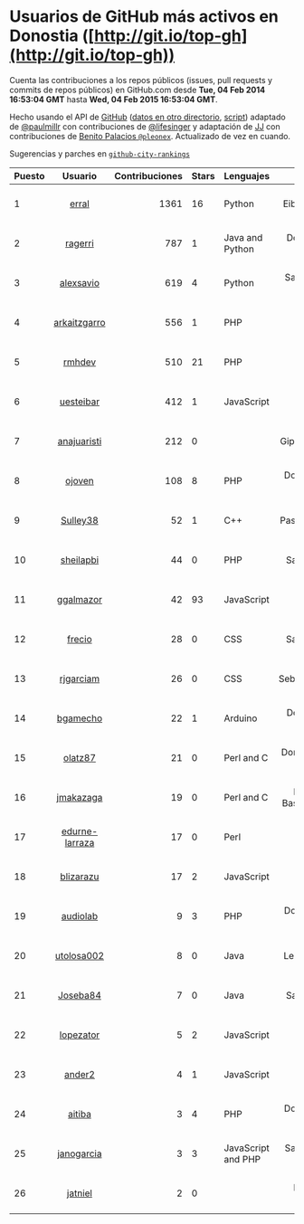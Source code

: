 # Usuarios de GitHub más activos en Donostia ([http://git.io/top-gh](http://git.io/top-gh))



  Cuenta las contribuciones a los repos públicos (issues, pull requests y commits de repos públicos) en GitHub.com desde  **Tue, 04 Feb 2014 16:53:04 GMT** hasta **Wed, 04 Feb 2015 16:53:04 GMT**.

  Hecho usando el API de [GitHub](http://github.com) ([datos en otro directorio](https://github.com/JJ/top-github-users-data/tree/master/data), [script](https://github.com/JJ/top-github-users)) adaptado de [@paulmillr](https://github.com/paulmillr) con contribuciones de [@lifesinger](https://github.com/lifesinger) y adaptación de [JJ](http://jj.github.io) con contribuciones de [Benito Palacios `@pleonex`](http://github.com/pleonex). Actualizado de vez en cuando. 

  Sugerencias y parches en [`github-city-rankings`](http://github.com/JJ/github-city-rankings)


| Puesto   |      Usuario      |  Contribuciones | Stars | Lenguajes   |      Lugar      |  Avatar |
|----------|:-----------------:|----------------:|-------|-------------|:---------------:|---------|
| 1 | [erral](https://github.com/erral) | 1361 | 16 | Python | Eibar, Gipuzkoa | <img src='https://avatars1.githubusercontent.com/u/817365?v=3&s=64' width='64' height='64' title='Mikel Larreategi'> |
| 2 | [ragerri](https://github.com/ragerri) | 787 | 1 | Java and Python | Donostia-San Sebastian | <img src='https://avatars3.githubusercontent.com/u/419327?v=3&s=64' width='64' height='64' title='Rodrigo Agerri'> |
| 3 | [alexsavio](https://github.com/alexsavio) | 619 | 4 | Python | San Sebastián, Spain | <img src='https://avatars0.githubusercontent.com/u/2472076?v=3&s=64' width='64' height='64' title='Alexandre M. S.'> |
| 4 | [arkaitzgarro](https://github.com/arkaitzgarro) | 556 | 1 | PHP | Donostia | <img src='https://avatars1.githubusercontent.com/u/1712467?v=3&s=64' width='64' height='64' title='Arkaitz Garro'> |
| 5 | [rmhdev](https://github.com/rmhdev) | 510 | 21 | PHP | Donostia | <img src='https://avatars3.githubusercontent.com/u/593433?v=3&s=64' width='64' height='64' title='Rober Martín H'> |
| 6 | [uesteibar](https://github.com/uesteibar) | 412 | 1 | JavaScript | Donosti | <img src='https://avatars3.githubusercontent.com/u/7823996?v=3&s=64' width='64' height='64' title='uesteibar'> |
| 7 | [anajuaristi](https://github.com/anajuaristi) | 212 | 0 |  | Gipuzkoa (spain) | <img src='https://avatars0.githubusercontent.com/u/186591?v=3&s=64' width='64' height='64' title='Ana Juaristi'> |
| 8 | [ojoven](https://github.com/ojoven) | 108 | 8 | PHP | Donostia - San Sebastián | <img src='https://avatars2.githubusercontent.com/u/772734?v=3&s=64' width='64' height='64' title='Mikel Torres Ugarte'> |
| 9 | [Sulley38](https://github.com/Sulley38) | 52 | 1 | C++ | Pasaia, Gipuzkoa | <img src='https://avatars0.githubusercontent.com/u/1562410?v=3&s=64' width='64' height='64' title='Iván Matellanes'> |
| 10 | [sheilapbi](https://github.com/sheilapbi) | 44 | 0 | PHP | San Sebastián | <img src='https://avatars1.githubusercontent.com/u/8705852?v=3&s=64' width='64' height='64' title='Sheila'> |
| 11 | [ggalmazor](https://github.com/ggalmazor) | 42 | 93 | JavaScript | Donostia | <img src='https://avatars2.githubusercontent.com/u/205913?v=3&s=64' width='64' height='64' title='Guillermo Gutérrez'> |
| 12 | [frecio](https://github.com/frecio) | 28 | 0 | CSS | San Sebastián | <img src='https://avatars0.githubusercontent.com/u/6748227?v=3&s=64' width='64' height='64' title='Francisco Recio Lecuona'> |
| 13 | [rjgarciam](https://github.com/rjgarciam) | 26 | 0 | CSS | San Sebastián/Seville, Spain | <img src='https://avatars2.githubusercontent.com/u/1446890?v=3&s=64' width='64' height='64' title='Ricardo'> |
| 14 | [bgamecho](https://github.com/bgamecho) | 22 | 1 | Arduino | Donostia-San Sebastián | <img src='https://avatars2.githubusercontent.com/u/7313057?v=3&s=64' width='64' height='64' title='bgamecho'> |
| 15 | [olatz87](https://github.com/olatz87) | 21 | 0 | Perl and C | Donostia, Euskal Herria | <img src='https://avatars2.githubusercontent.com/u/1233180?v=3&s=64' width='64' height='64' title='Olatz Perez-de-Vinaspre'> |
| 16 | [jmakazaga](https://github.com/jmakazaga) | 19 | 0 | Perl and C | Donostia - Basque Country | <img src='https://avatars0.githubusercontent.com/u/5956999?v=3&s=64' width='64' height='64' title='Joseba Makazaga'> |
| 17 | [edurne-larraza](https://github.com/edurne-larraza) | 17 | 0 | Perl | Donostia | <img src='https://avatars3.githubusercontent.com/u/8189319?v=3&s=64' width='64' height='64' title='Edurne Larraza Mendiluze'> |
| 18 | [blizarazu](https://github.com/blizarazu) | 17 | 2 | JavaScript | Donostia | <img src='https://avatars2.githubusercontent.com/u/304059?v=3&s=64' width='64' height='64' title='Beñat Lizarazu'> |
| 19 | [audiolab](https://github.com/audiolab) | 9 | 3 | PHP | Donostia - San Sebastian | <img src='https://avatars3.githubusercontent.com/u/948316?v=3&s=64' width='64' height='64' title='Audiolab Elkartea'> |
| 20 | [utolosa002](https://github.com/utolosa002) | 8 | 0 | Java | Lezo, Gipuzkoa | <img src='https://avatars2.githubusercontent.com/u/1595841?v=3&s=64' width='64' height='64' title='Unai Tolosa'> |
| 21 | [Joseba84](https://github.com/Joseba84) | 7 | 0 | Java | San Sebastián | <img src='https://avatars3.githubusercontent.com/u/5579257?v=3&s=64' width='64' height='64' title='Joseba Bello'> |
| 22 | [lopezator](https://github.com/lopezator) | 5 | 2 | JavaScript | Donostia | <img src='https://avatars3.githubusercontent.com/u/5780637?v=3&s=64' width='64' height='64' title='David'> |
| 23 | [ander2](https://github.com/ander2) | 4 | 1 | JavaScript | Donostia | <img src='https://avatars0.githubusercontent.com/u/4135033?v=3&s=64' width='64' height='64' title='Ander'> |
| 24 | [aitiba](https://github.com/aitiba) | 3 | 4 | PHP | Donostia - San Sebastián | <img src='https://avatars1.githubusercontent.com/u/1209012?v=3&s=64' width='64' height='64' title='Aitor Ibañez'> |
| 25 | [janogarcia](https://github.com/janogarcia) | 3 | 3 | JavaScript and PHP | San Sebastián, Spain. | <img src='https://avatars2.githubusercontent.com/u/60790?v=3&s=64' width='64' height='64' title='Alejandro García'> |
| 26 | [jatniel](https://github.com/jatniel) | 2 | 0 |  | Donostia - Gipuzkoa | <img src='https://avatars3.githubusercontent.com/u/1070744?v=3&s=64' width='64' height='64' title='Jatniel Guzmán'> |
